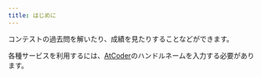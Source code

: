 ```yaml
---
title: はじめに
---
```


コンテストの過去問を解いたり、成績を見たりすることなどができます。

各種サービスを利用するには、[AtCoder](https://atcoder.jp/)のハンドルネームを入力する必要があります。
